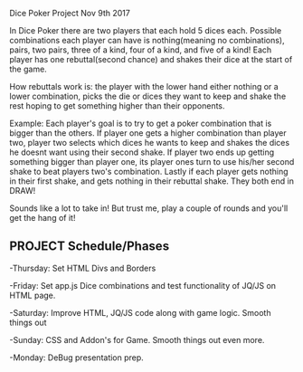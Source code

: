 Dice Poker Project Nov 9th 2017


In Dice Poker there are two players that each hold 5 dices each. Possible combinations each player can have is nothing(meaning no combinations), pairs, two pairs, three of a kind, four of a kind, and five of a kind! Each player has one rebuttal(second chance) and shakes their dice at the start of the game. 

How rebuttals work is: the player with the lower hand either nothing or a lower combination, picks the die or dices they want to keep and shake the rest hoping to get something higher than their opponents. 

Example:
Each player's goal is to try to get a poker combination that is bigger than the others. If player one gets a higher combination than player two, player two selects which dices he wants to keep and shakes the dices he doesnt want using their second shake. If player two ends up getting something bigger than player one, its player ones turn to use his/her second shake to beat players two's combination. Lastly if each player gets nothing in their first shake, and gets nothing in their rebuttal shake. They both end in DRAW! 

Sounds like a lot to take in! But trust me, play a couple of rounds and you'll get the hang of it! 


PROJECT Schedule/Phases
--------------------------------
-Thursday: Set HTML Divs and Borders

-Friday: Set app.js Dice combinations and test functionality of JQ/JS on HTML page. 

-Saturday: Improve HTML, JQ/JS code along with game logic. Smooth things out

-Sunday: CSS and Addon's for Game. Smooth things out even more. 

-Monday: DeBug presentation prep. 



